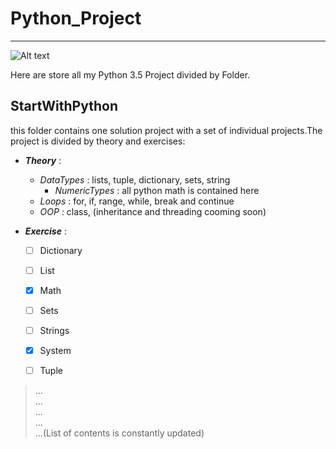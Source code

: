 # Python_Project
___
![Alt text](http://jksofttechsolutions.com/blog/wp-content/uploads/2016/02/python-2.png "Python Logo")

Here are store all my Python 3.5 Project divided by Folder.
## StartWithPython ##
  this folder contains one solution project with a set of individual projects.The project is divided by theory and exercises:
  
  + _**Theory**_ :
    + _DataTypes_ : lists, tuple, dictionary, sets, string 
      + _NumericTypes_ : all python math is contained here 
    + _Loops_ : for, if, range, while, break and continue
    + _OOP_ : class, (inheritance and threading cooming soon)
    
  + _**Exercise**_ : 
    + [ ] Dictionary
    + [ ] List
    + [X] Math
    + [ ] Sets
    + [ ] Strings
    + [X] System
    + [ ] Tuple


    
> ...  
> ...  
> ...  
> ...  
> ...(List of contents is constantly updated)


